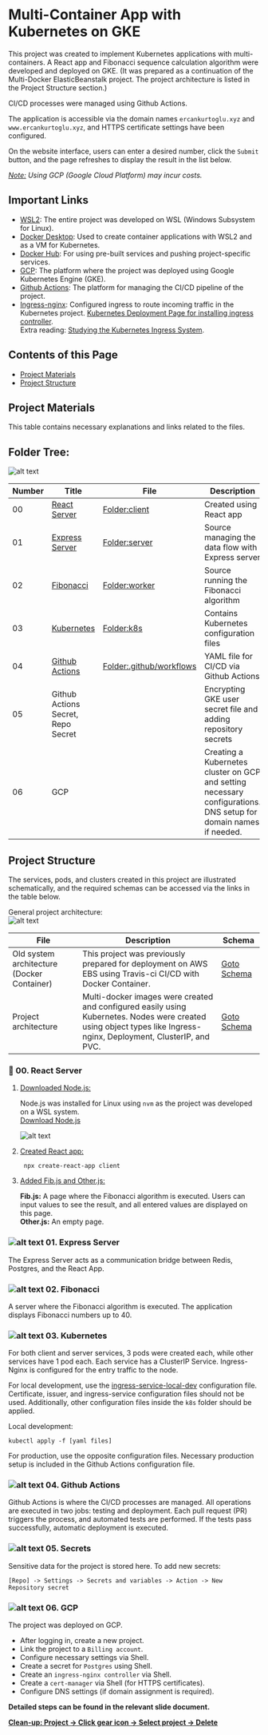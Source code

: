 # Multi-Container App with Kubernetes on GKE
This project was created to implement Kubernetes applications with multi-containers. A React app and Fibonacci sequence calculation algorithm were developed and deployed on GKE. (It was prepared as a continuation of the Multi-Docker ElasticBeanstalk project. The project architecture is listed in the Project Structure section.)

CI/CD processes were managed using Github Actions.

The application is accessible via the domain names `ercankurtoglu.xyz` and `www.ercankurtoglu.xyz`, and HTTPS certificate settings have been configured.

On the website interface, users can enter a desired number, click the `Submit` button, and the page refreshes to display the result in the list below.

*<u>Note:</u> Using GCP (Google Cloud Platform) may incur costs.*

## Important Links
* [WSL2](https://learn.microsoft.com/en-us/windows/wsl/about): The entire project was developed on WSL (Windows Subsystem for Linux).
* [Docker Desktop](https://www.docker.com/products/docker-desktop): Used to create container applications with WSL2 and as a VM for Kubernetes.
* [Docker Hub](https://hub.docker.com/): For using pre-built services and pushing project-specific services.
* [GCP](https://console.cloud.google.com): The platform where the project was deployed using Google Kubernetes Engine (GKE).
* [Github Actions](https://github.com/ErcanKurtoglu/multi-k8s/actions): The platform for managing the CI/CD pipeline of the project.
* [Ingress-nginx](https://github.com/kubernetes/ingress-nginx): Configured ingress to route incoming traffic in the Kubernetes project. [Kubernetes Deployment Page for installing ingress controller](https://kubernetes.github.io/ingress-nginx/deploy/).  
  Extra reading: [Studying the Kubernetes Ingress System](https://www.joyfulbikeshedding.com/blog/2018-03-26-studying-the-kubernetes-ingress-system.html).

## Contents of this Page
- [Project Materials](#project-materials)
- [Project Structure](#project-structure)

## Project Materials
This table contains necessary explanations and links related to the files.

## Folder Tree:
![alt text](slides/img/{2B49491B-0FAD-4602-9259-48A0542DB1F9}.png)

| Number | Title | File | Description | Slides |
| -- | -- | -- | -- | -- |
| 00 | [React Server](#-00-react-server) | [Folder:client](https://github.com/ErcanKurtoglu/multi-k8s/blob/master/client) | Created using React app | [Goto Slide](https://github.com/ErcanKurtoglu/multi-k8s/blob/master/slides/00_reactserver.pdf) |
| 01 | [Express Server](#-01-express-server) | [Folder:server](https://github.com/ErcanKurtoglu/multi-k8s/blob/master/server) | Source managing the data flow with Express server | [Goto Slide](https://github.com/ErcanKurtoglu/multi-k8s/blob/master/slides/01_expressserver.pdf) |
| 02 | [Fibonacci](#-02-fibonacci) | [Folder:worker](https://github.com/ErcanKurtoglu/multi-k8s/blob/master/worker) | Source running the Fibonacci algorithm | |
| 03 | [Kubernetes](#-03-kubernetes) | [Folder:k8s](https://github.com/ErcanKurtoglu/multi-k8s/blob/master/k8s) | Contains Kubernetes configuration files | [Goto Slide](https://github.com/ErcanKurtoglu/multi-k8s/blob/master/slides/03_kubernetes.pdf) |
| 04 | [Github Actions](#-04-github-actions) | [Folder:.github/workflows](https://github.com/ErcanKurtoglu/multi-k8s/blob/master/.github/workflows) | YAML file for CI/CD via Github Actions | [Goto Slide](https://github.com/ErcanKurtoglu/multi-k8s/blob/master/slides/04_githubactions.pdf) |
| 05 | Github Actions Secret, Repo Secret |  | Encrypting GKE user secret file and adding repository secrets | [Goto Slide](https://github.com/ErcanKurtoglu/multi-k8s/blob/master/slides/05_secrets.pdf) |
| 06 | GCP |  | Creating a Kubernetes cluster on GCP and setting necessary configurations. DNS setup for domain names if needed. | [Goto Slide](https://github.com/ErcanKurtoglu/multi-k8s/blob/master/slides/06_gpc.pdf) |


## Project Structure
The services, pods, and clusters created in this project are illustrated schematically, and the required schemas can be accessed via the links in the table below.

General project architecture:  
![alt text](slides/img/{24690D01-2BFD-443F-BB16-A770D9A86748}.png)

| File | Description | Schema |
| -- | -- | -- |
| Old system architecture (Docker Container) | This project was previously prepared for deployment on AWS EBS using Travis-ci CI/CD with Docker Container. | [Goto Schema](https://github.com/ErcanKurtoglu/multi-k8s/blob/master/slides/old_system.pdf) |
| Project architecture | Multi-docker images were created and configured easily using Kubernetes. Nodes were created using object types like Ingress-nginx, Deployment, ClusterIP, and PVC. | [Goto Schema](https://github.com/ErcanKurtoglu/multi-k8s/blob/master/slides/project_architecture.pdf) |

### 🔐 00. React Server

1. <u>Downloaded Node.js:</u>  

    Node.js was installed for Linux using `nvm` as the project was developed on a WSL system.  
    [Download Node.js](https://nodejs.org/en/download)

    ![alt text](slides/img/{95DDBAEA-E7A5-4F76-B917-16FC328E39A8}.png)

2. <u>Created React app:</u>  

        npx create-react-app client

3. <u>Added Fib.js and Other.js:</u>  

    **Fib.js:** A page where the Fibonacci algorithm is executed. Users can input values to see the result, and all entered values are displayed on this page.  
    **Other.js:** An empty page.

### ![alt text](slides/img/o46jvwuf2.png) 01. Express Server
The Express Server acts as a communication bridge between Redis, Postgres, and the React App.

### ![alt text](slides/img/dhtnoalh.png) 02. Fibonacci
A server where the Fibonacci algorithm is executed. The application displays Fibonacci numbers up to 40.

### ![alt text](slides/img/260p99kt2.png) 03. Kubernetes
For both client and server services, 3 pods were created each, while other services have 1 pod each. Each service has a ClusterIP Service. Ingress-Nginx is configured for the entry traffic to the node.

For local development, use the [ingress-service-local-dev](https://github.com/ErcanKurtoglu/multi-k8s/blob/master/k8s_local_dev/ingress-service-local-dev.yaml) configuration file. Certificate, issuer, and ingress-service configuration files should not be used. Additionally, other configuration files inside the `k8s` folder should be applied.

Local development:  

    kubectl apply -f [yaml files]

For production, use the opposite configuration files. Necessary production setup is included in the Github Actions configuration file.

### ![alt text](slides/img/fpa0rfwt2.png) 04. Github Actions

Github Actions is where the CI/CD processes are managed. All operations are executed in two jobs: testing and deployment. Each pull request (PR) triggers the process, and automated tests are performed. If the tests pass successfully, automatic deployment is executed.

### ![alt text](slides/img/u7q072ec2.png) 05. Secrets

Sensitive data for the project is stored here. To add new secrets:  

    [Repo] -> Settings -> Secrets and variables -> Action -> New Repository secret

### ![alt text](slides/img/podz7i7h2.png) 06. GCP

The project was deployed on GCP.  
* After logging in, create a new project.  
* Link the project to a `Billing account`.  
* Configure necessary settings via Shell.  
* Create a secret for `Postgres` using Shell.  
* Create an `ingress-nginx controller` via Shell.  
* Create a `cert-manager` via Shell (for HTTPS certificates).  
* Configure DNS settings (if domain assignment is required).  

**Detailed steps can be found in the relevant slide document.**

<u>**Clean-up: Project -> Click gear icon -> Select project -> Delete**</u>
